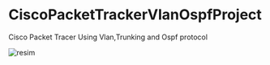 # CiscoPacketTrackerVlanOspfProject
Cisco Packet Tracer Using Vlan,Trunking and Ospf protocol 

![resim](https://user-images.githubusercontent.com/33804427/95512822-137a0000-09c2-11eb-90a0-5112221f11bc.png)
